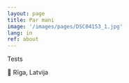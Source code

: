 ```yaml
---
layout: page
title: Par mani
image: '/images/pages/DSC04153_1.jpg'
lang: in
ref: about
---
```


Tests

:round_pushpin: Rīga, Latvija
